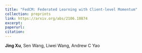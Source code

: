 ```yaml
---
title: "FedCM: Federated Learning with Client-level Momentum"
collection: preprints
link: https://arxiv.org/abs/2106.10874 
excerpt: 
paperurl: 
citation: 
---
```

**Jing Xu**, Sen Wang, Liwei Wang, Andrew C Yao
